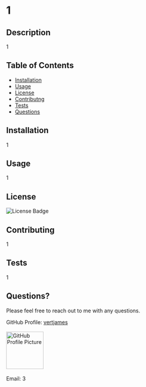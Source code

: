 
  # 1

  ## Description
  1

  ## Table of Contents
  * [Installation](#installation)
  * [Usage](#usage)
  * [License](#license)
  * [Contributng](#contributing)
  * [Tests](#tests)
  * [Questions](#questions)
  
  <a name="installation"></a>
  ## Installation
  1
  
  <a name="usage"></a>
  ## Usage
  1

  <a name="license"></a>
  ## License
  <img src='https://img.shields.io/badge/License-GNU AGPLv3-blue' alt='License Badge'>
      
  <a name="contributing"></a>
  ## Contributing
  1

  <a name="tests"></a>
  ## Tests
  1

  <a name="questions"></a>
  ## Questions?
  Please feel free to reach out to me with any questions.
  
  GitHub Profile: <a href='https://github.com/vertjames'>vertjames</a></br></br>
  <img src='https://avatars1.githubusercontent.com/u/61360856?v=4' height='100px' alt='GitHub Profile Picture'></br></br>
  Email: 3